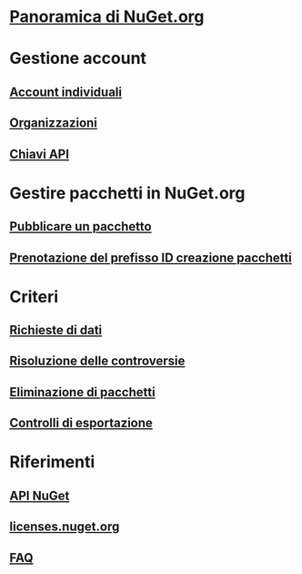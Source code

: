 # [Panoramica di NuGet.org](overview-nuget-org.md)
# Gestione account
## [Account individuali](individual-accounts.md)
## [Organizzazioni](organizations-on-nuget-org.md)
## [Chiavi API](scoped-api-keys.md)
# Gestire pacchetti in NuGet.org
## [Pubblicare un pacchetto](publish-a-package.md)
## [Prenotazione del prefisso ID creazione pacchetti](id-prefix-reservation.md)
# Criteri
## [Richieste di dati](policies/Data-requests.md)
## [Risoluzione delle controversie](policies/dispute-resolution.md)
## [Eliminazione di pacchetti](policies/deleting-packages.md)
## [Controlli di esportazione](policies/export-control.md)
# Riferimenti
## [API NuGet](../api/overview.md)
## [licenses.nuget.org](licenses.nuget.org.md)
## [FAQ](nuget-org-faq.md)
